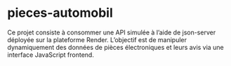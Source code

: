 # pieces-automobil
Ce projet consiste à consommer une API simulée à l’aide de json-server déployée sur la plateforme Render. L’objectif est de manipuler dynamiquement des données de pièces électroniques et leurs avis via une interface JavaScript frontend.
